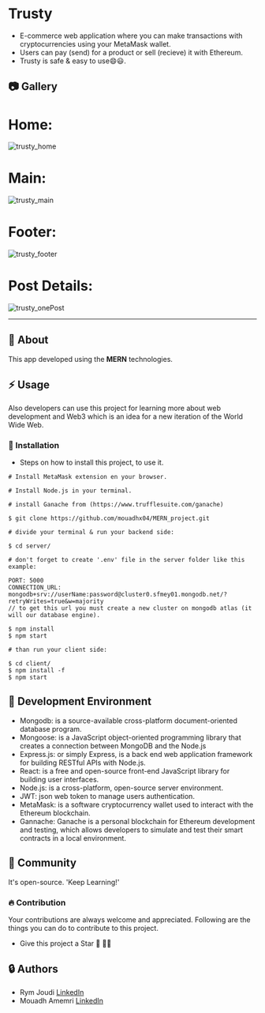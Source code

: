 # Trusty

- E-commerce web application where you can make transactions with cryptocurrencies using your MetaMask wallet.
- Users can pay (send) for a product or sell (recieve) it with Ethereum.
- Trusty is safe & easy to use:smile::smiley:.

##  :camera: Gallery
# Home:
![trusty_home](https://user-images.githubusercontent.com/85496711/218611364-68eb7f55-8c1c-4084-9df1-8a56c8a8ec66.PNG)
# Main:
![trusty_main](https://user-images.githubusercontent.com/85496711/218611380-077e951b-997d-4007-b3f2-0e436f975d85.PNG)
# Footer:
![trusty_footer](https://user-images.githubusercontent.com/85496711/218611403-5200d037-f5bb-4bf3-89e5-84b835c36d63.PNG)
# Post Details:
![trusty_onePost](https://user-images.githubusercontent.com/85496711/218611417-b1f4fe19-1dd2-4582-91b4-a9f5a1b7aafd.PNG)

*****************************************************************************************************************************
##  :beginner: About
This app developed using the **MERN** technologies.

## :zap: Usage
Also developers can use this project for learning more about web development and Web3 which is an idea for a new iteration of the World Wide Web.

###  :electric_plug: Installation
- Steps on how to install this project, to use it.

```
# Install MetaMask extension en your browser.

# Install Node.js in your terminal.

# install Ganache from (https://www.trufflesuite.com/ganache)

$ git clone https://github.com/mouadhx04/MERN_project.git

# divide your terminal & run your backend side:

$ cd server/

# don't forget to create '.env' file in the server folder like this example:

PORT: 5000
CONNECTION_URL: mongodb+srv://userName:password@cluster0.sfmey01.mongodb.net/?retryWrites=true&w=majority
// to get this url you must create a new cluster on mongodb atlas (it will our database engine).

$ npm install
$ npm start

# than run your client side:

$ cd client/
$ npm install -f
$ npm start

```
##  :wrench: Development Environment

- Mongodb:  is a source-available cross-platform document-oriented database program.
- Mongoose:  is a JavaScript object-oriented programming library that creates a connection between MongoDB and the Node.js
- Express.js:  or simply Express, is a back end web application framework for building RESTful APIs with Node.js.
- React:  is a free and open-source front-end JavaScript library for building user interfaces.
- Node.js:  is a cross-platform, open-source server environment.
- JWT:  json web token to manage users authentication.
- MetaMask:  is a software cryptocurrency wallet used to interact with the Ethereum blockchain.
- Gannache:  Ganache is a personal blockchain for Ethereum development and testing, which allows developers to simulate and test their smart contracts in a local environment.

## :cherry_blossom: Community

It's open-source. 'Keep Learning!'

 ###  :fire: Contribution

 Your contributions are always welcome and appreciated. Following are the things you can do to contribute to this project.
 - Give this project a Star 🌟 🌟:smile:

##  :lock: Authors
- Rym Joudi   [LinkedIn](https://www.linkedin.com/in/rym-joudi-014023206/ "Heading link")
- Mouadh Amemri   [LinkedIn](https://www.linkedin.com/in/mouadh-amemri/ "Heading link")
